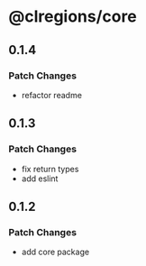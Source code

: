 # @clregions/core

## 0.1.4

### Patch Changes

- refactor readme

## 0.1.3

### Patch Changes

- fix return types
- add eslint

## 0.1.2

### Patch Changes

- add core package
